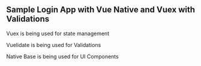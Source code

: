 ## Sample Login App with Vue Native and Vuex with Validations

Vuex is being used for state management

Vuelidate is being used for Validations

Native Base is being used for UI Components